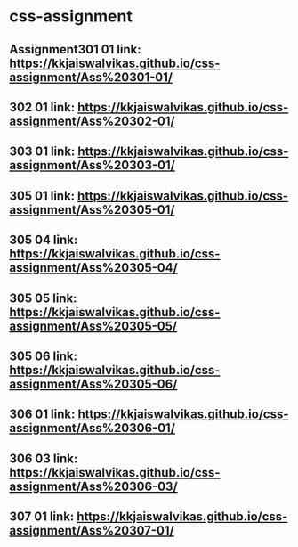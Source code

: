 # css-assignment
## Assignment301 01 link: https://kkjaiswalvikas.github.io/css-assignment/Ass%20301-01/
 ## 302 01 link: https://kkjaiswalvikas.github.io/css-assignment/Ass%20302-01/
## 303 01 link: https://kkjaiswalvikas.github.io/css-assignment/Ass%20303-01/
## 305 01 link: https://kkjaiswalvikas.github.io/css-assignment/Ass%20305-01/
## 305 04 link: https://kkjaiswalvikas.github.io/css-assignment/Ass%20305-04/
## 305 05 link: https://kkjaiswalvikas.github.io/css-assignment/Ass%20305-05/
## 305 06 link: https://kkjaiswalvikas.github.io/css-assignment/Ass%20305-06/
## 306 01 link: https://kkjaiswalvikas.github.io/css-assignment/Ass%20306-01/
## 306 03 link: https://kkjaiswalvikas.github.io/css-assignment/Ass%20306-03/
## 307 01 link: https://kkjaiswalvikas.github.io/css-assignment/Ass%20307-01/
